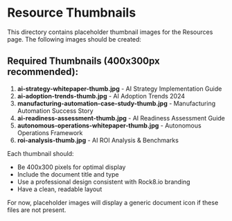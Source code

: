 # Resource Thumbnails

This directory contains placeholder thumbnail images for the Resources page. The following images should be created:

## Required Thumbnails (400x300px recommended):

1. **ai-strategy-whitepaper-thumb.jpg** - AI Strategy Implementation Guide
2. **ai-adoption-trends-thumb.jpg** - AI Adoption Trends 2024
3. **manufacturing-automation-case-study-thumb.jpg** - Manufacturing Automation Success Story
4. **ai-readiness-assessment-thumb.jpg** - AI Readiness Assessment Guide
5. **autonomous-operations-whitepaper-thumb.jpg** - Autonomous Operations Framework
6. **roi-analysis-thumb.jpg** - AI ROI Analysis & Benchmarks

Each thumbnail should:
- Be 400x300 pixels for optimal display
- Include the document title and type
- Use a professional design consistent with Rock8.io branding
- Have a clean, readable layout

For now, placeholder images will display a generic document icon if these files are not present.